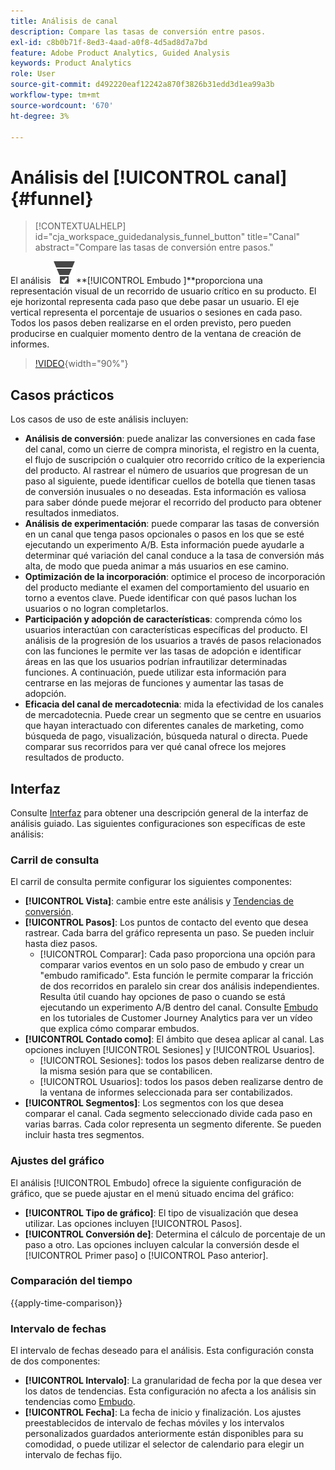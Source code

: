 ```yaml
---
title: Análisis de canal
description: Compare las tasas de conversión entre pasos.
exl-id: c8b0b71f-8ed3-4aad-a0f8-4d5ad8d7a7bd
feature: Adobe Product Analytics, Guided Analysis
keywords: Product Analytics
role: User
source-git-commit: d492220eaf12242a870f3826b31edd3d1ea99a3b
workflow-type: tm+mt
source-wordcount: '670'
ht-degree: 3%

---
```


# Análisis del [!UICONTROL canal] {#funnel}

<!-- markdownlint-disable MD034 -->

>[!CONTEXTUALHELP]
>id="cja_workspace_guidedanalysis_funnel_button"
>title="Canal"
>abstract="Compare las tasas de conversión entre pasos."

<!-- markdownlint-enable MD034 -->

El análisis ![ConversionEmbudo](/help/assets/icons/ConversionFunnel.svg)**[!UICONTROL Embudo ]**proporciona una representación visual de un recorrido de usuario crítico en su producto. El eje horizontal representa cada paso que debe pasar un usuario. El eje vertical representa el porcentaje de usuarios o sesiones en cada paso. Todos los pasos deben realizarse en el orden previsto, pero pueden producirse en cualquier momento dentro de la ventana de creación de informes.

>[!VIDEO](https://video.tv.adobe.com/v/3421663/?learn=on){width="90%"}

## Casos prácticos

Los casos de uso de este análisis incluyen:

* **Análisis de conversión**: puede analizar las conversiones en cada fase del canal, como un cierre de compra minorista, el registro en la cuenta, el flujo de suscripción o cualquier otro recorrido crítico de la experiencia del producto. Al rastrear el número de usuarios que progresan de un paso al siguiente, puede identificar cuellos de botella que tienen tasas de conversión inusuales o no deseadas. Esta información es valiosa para saber dónde puede mejorar el recorrido del producto para obtener resultados inmediatos.
* **Análisis de experimentación**: puede comparar las tasas de conversión en un canal que tenga pasos opcionales o pasos en los que se esté ejecutando un experimento A/B. Esta información puede ayudarle a determinar qué variación del canal conduce a la tasa de conversión más alta, de modo que pueda animar a más usuarios en ese camino.
* **Optimización de la incorporación**: optimice el proceso de incorporación del producto mediante el examen del comportamiento del usuario en torno a eventos clave. Puede identificar con qué pasos luchan los usuarios o no logran completarlos.
* **Participación y adopción de características**: comprenda cómo los usuarios interactúan con características específicas del producto. El análisis de la progresión de los usuarios a través de pasos relacionados con las funciones le permite ver las tasas de adopción e identificar áreas en las que los usuarios podrían infrautilizar determinadas funciones. A continuación, puede utilizar esta información para centrarse en las mejoras de funciones y aumentar las tasas de adopción.
* **Eficacia del canal de mercadotecnia**: mida la efectividad de los canales de mercadotecnia. Puede crear un segmento que se centre en usuarios que hayan interactuado con diferentes canales de marketing, como búsqueda de pago, visualización, búsqueda natural o directa. Puede comparar sus recorridos para ver qué canal ofrece los mejores resultados de producto.

## Interfaz

Consulte [Interfaz](../overview.md#interface) para obtener una descripción general de la interfaz de análisis guiado. Las siguientes configuraciones son específicas de este análisis:

### Carril de consulta

El carril de consulta permite configurar los siguientes componentes:

* **[!UICONTROL Vista]**: cambie entre este análisis y [Tendencias de conversión](conversion-trends.md).
* **[!UICONTROL Pasos]**: Los puntos de contacto del evento que desea rastrear. Cada barra del gráfico representa un paso. Se pueden incluir hasta diez pasos.
   * [!UICONTROL Comparar]: Cada paso proporciona una opción para comparar varios eventos en un solo paso de embudo y crear un &quot;embudo ramificado&quot;. Esta función le permite comparar la fricción de dos recorridos en paralelo sin crear dos análisis independientes. Resulta útil cuando hay opciones de paso o cuando se está ejecutando un experimento A/B dentro del canal. Consulte [Embudo](https://experienceleague.adobe.com/en/docs/customer-journey-analytics-learn/tutorials/guided-analysis/funnel) en los tutoriales de Customer Journey Analytics para ver un vídeo que explica cómo comparar embudos.
* **[!UICONTROL Contado como]**: El ámbito que desea aplicar al canal. Las opciones incluyen [!UICONTROL Sesiones] y [!UICONTROL Usuarios].
   * [!UICONTROL Sesiones]: todos los pasos deben realizarse dentro de la misma sesión para que se contabilicen.
   * [!UICONTROL Usuarios]: todos los pasos deben realizarse dentro de la ventana de informes seleccionada para ser contabilizados.
* **[!UICONTROL Segmentos]**: Los segmentos con los que desea comparar el canal. Cada segmento seleccionado divide cada paso en varias barras. Cada color representa un segmento diferente. Se pueden incluir hasta tres segmentos.

### Ajustes del gráfico

El análisis [!UICONTROL Embudo] ofrece la siguiente configuración de gráfico, que se puede ajustar en el menú situado encima del gráfico:

* **[!UICONTROL Tipo de gráfico]**: El tipo de visualización que desea utilizar. Las opciones incluyen [!UICONTROL Pasos].
* **[!UICONTROL Conversión de]**: Determina el cálculo de porcentaje de un paso a otro. Las opciones incluyen calcular la conversión desde el [!UICONTROL Primer paso] o [!UICONTROL Paso anterior].

### Comparación del tiempo

{{apply-time-comparison}}



### Intervalo de fechas

El intervalo de fechas deseado para el análisis. Esta configuración consta de dos componentes:

* **[!UICONTROL Intervalo]**: La granularidad de fecha por la que desea ver los datos de tendencias. Esta configuración no afecta a los análisis sin tendencias como [Embudo](funnel.md).
* **[!UICONTROL Fecha]**: La fecha de inicio y finalización. Los ajustes preestablecidos de intervalo de fechas móviles y los intervalos personalizados guardados anteriormente están disponibles para su comodidad, o puede utilizar el selector de calendario para elegir un intervalo de fechas fijo.

<!--
## Example

See below for an example of the analysis.

![Funnel time compare](../assets/funnel-compare.png)

-->
